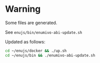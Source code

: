 # Warning

Some files are generated.

See `enujs/bin/enumivo-abi-update.sh`

Updated as follows:

```bash
cd ~/enujs/docker && ./up.sh
cd ~/enujs/bin && ./enumivo-abi-update.sh
```
